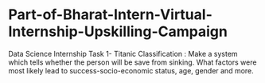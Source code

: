 # Part-of-Bharat-Intern-Virtual-Internship-Upskilling-Campaign
Data Science Internship
Task 1- Titanic Classification :
Make a system which tells whether the person will be save from sinking. What factors were most likely lead to success-socio-economic status, age, gender and more.
